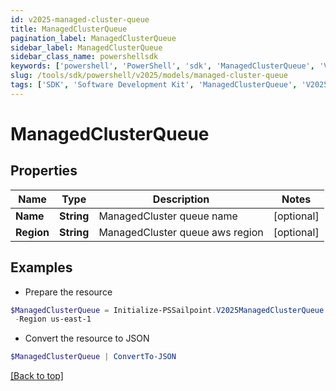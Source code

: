 ```yaml
---
id: v2025-managed-cluster-queue
title: ManagedClusterQueue
pagination_label: ManagedClusterQueue
sidebar_label: ManagedClusterQueue
sidebar_class_name: powershellsdk
keywords: ['powershell', 'PowerShell', 'sdk', 'ManagedClusterQueue', 'V2025ManagedClusterQueue'] 
slug: /tools/sdk/powershell/v2025/models/managed-cluster-queue
tags: ['SDK', 'Software Development Kit', 'ManagedClusterQueue', 'V2025ManagedClusterQueue']
---
```



# ManagedClusterQueue

## Properties

Name | Type | Description | Notes
------------ | ------------- | ------------- | -------------
**Name** | **String** | ManagedCluster queue name | [optional] 
**Region** | **String** | ManagedCluster queue aws region | [optional] 

## Examples

- Prepare the resource
```powershell
$ManagedClusterQueue = Initialize-PSSailpoint.V2025ManagedClusterQueue  -Name megapod-useast1-denali-lwt-cluster-1533 `
 -Region us-east-1
```

- Convert the resource to JSON
```powershell
$ManagedClusterQueue | ConvertTo-JSON
```


[[Back to top]](#) 

